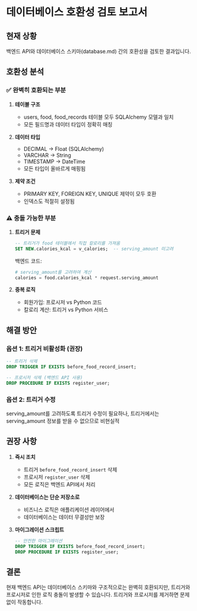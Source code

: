 # 데이터베이스 호환성 검토 보고서

## 현재 상황

백엔드 API와 데이터베이스 스키마(database.md) 간의 호환성을 검토한 결과입니다.

## 호환성 분석

### ✅ 완벽히 호환되는 부분

1. **테이블 구조**
   - users, food, food_records 테이블 모두 SQLAlchemy 모델과 일치
   - 모든 필드명과 데이터 타입이 정확히 매칭

2. **데이터 타입**
   - DECIMAL → Float (SQLAlchemy)
   - VARCHAR → String
   - TIMESTAMP → DateTime
   - 모든 타입이 올바르게 매핑됨

3. **제약 조건**
   - PRIMARY KEY, FOREIGN KEY, UNIQUE 제약이 모두 호환
   - 인덱스도 적절히 설정됨

### ⚠️ 충돌 가능한 부분

1. **트리거 문제**
   ```sql
   -- 트리거가 food 테이블에서 직접 칼로리를 가져옴
   SET NEW.calories_kcal = v_calories;  -- serving_amount 미고려
   ```
   
   백엔드 코드:
   ```python
   # serving_amount를 고려하여 계산
   calories = food.calories_kcal * request.serving_amount
   ```

2. **중복 로직**
   - 회원가입: 프로시저 vs Python 코드
   - 칼로리 계산: 트리거 vs Python 서비스

## 해결 방안

### 옵션 1: 트리거 비활성화 (권장)
```sql
-- 트리거 삭제
DROP TRIGGER IF EXISTS before_food_record_insert;

-- 프로시저 삭제 (백엔드 API 사용)
DROP PROCEDURE IF EXISTS register_user;
```

### 옵션 2: 트리거 수정
serving_amount를 고려하도록 트리거 수정이 필요하나, 
트리거에서는 serving_amount 정보를 받을 수 없으므로 비현실적

## 권장 사항

1. **즉시 조치**
   - 트리거 `before_food_record_insert` 삭제
   - 프로시저 `register_user` 삭제
   - 모든 로직은 백엔드 API에서 처리

2. **데이터베이스는 단순 저장소로**
   - 비즈니스 로직은 애플리케이션 레이어에서
   - 데이터베이스는 데이터 무결성만 보장

3. **마이그레이션 스크립트**
   ```sql
   -- 안전한 마이그레이션
   DROP TRIGGER IF EXISTS before_food_record_insert;
   DROP PROCEDURE IF EXISTS register_user;
   ```

## 결론

현재 백엔드 API는 데이터베이스 스키마와 구조적으로는 완벽히 호환되지만,
트리거와 프로시저로 인한 로직 충돌이 발생할 수 있습니다.
트리거와 프로시저를 제거하면 문제없이 작동합니다.